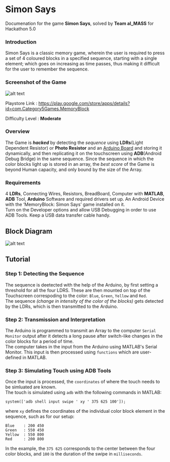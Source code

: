 # Simon Says
Documenation for the game __Simon Says__, solved by __Team al_MASS__ for Hackathon 5.0

### Introduction
Simon Says is a classic memory game, wherein the user is required to press a set of 4 coloured blocks in a specified sequence, starting with a single element; which goes on increasing as time passes, thus making it difficult for the user to remember the sequence.

### Screenshot of the Game
![alt text](https://raw.githubusercontent.com/sreetamdas/al_MASS/master/SimonSays/Screenshot_SimonSays.jpg "Simon Says")

Playstore Link : https://play.google.com/store/apps/details?id=com.Category5Games.MemoryBlock

Difficulty Level : __Moderate__

### Overview
The Game is **_hacked_** by detecting the *sequence* using __LDRs__(Light Dependent Resistor) or __Photo Resistor__ and an [Arduino Board](https://www.arduino.cc/) and storing it dynamically, and then replicating it on the touchscreen using __ADB__(Android Debug Bridge) in the same sequence.
Since the sequence in which the color blocks light up is stored in an array, the *best score* of the Game is beyond Human capacity, and only bound by the size of the Array.

### Requirements
4 __LDRs__, Connecting Wires, Resistors, BreadBoard, Computer with __MATLAB__, __ADB__ Tool, __Arduino__ Software and required drivers set up. An Android Device with the ‘MemoryBlock: Simon Says’ game installed on it.  
Turn on the Developer options and allow USB Debugging in order to use ADB Tools. Keep a USB data transfer cable handy. 

## Block Diagram

![alt text](https://raw.githubusercontent.com/sreetamdas/al_MASS/master/SimonSays/BlockDiagram.jpg "Block Diagram")

## Tutorial

### Step 1: Detecting the Sequence
The sequence is deetected with the help of the Arduino, by first setting a threshold for all the four LDRS. These are then mounted on top of the Touchscreen correspoding to the color: `Blue`, `Green`, `Yellow` and `Red`.  
The sequence *(change in intensity of the color of the blocks)* gets detected by the LDRs, which is then transmitted to the Arduino. 

### Step 2: Transmission and Interpretation

The Arduino is programmed to transmit an Array to the computer `Serial Monitor` output after it detects a long pause after switch-like changes in the color blocks for a period of time.  
The computer takes in the input from the Arduino using MATLAB's Serial Monitor. This input is then processed using `functions` which are user-defined in MATLAB.

### Step 3: Simulating Touch using ADB Tools
Once the input is processed, the `coordinates` of where the touch needs to be simluated are known.  
The touch is simulated using `adb` with the following commands in MATLAB:  

    system(['adb shell input swipe ' xy ' 375 625 100']);
    
where `xy` defines the coordinates of the individual color block element in the sequence, such as for our setup: 

    Blue    : 200 450
    Green   : 550 450
    Yellow  : 550 800
    Red     : 200 800
    
In the example, the `375 625` corresponds to the center between the four color blocks, and `100` is the duration of the swipe in `milliseconds`.
